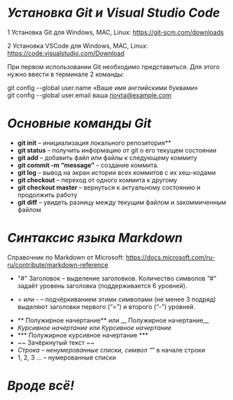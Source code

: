 # ***Установка Git и Visual Studio Code***
1 Установка Git для Windows, MAC, Linux: https://git-scm.com/downloads

2 Установка VSCode для Windows, MAC, Linux: https://code.visualstudio.com/Download

При первом использовании Git необходимо представиться.  Для этого нужно ввести в терминале 2 команды:

git config --global user.name «Ваше имя английскими буквами»  
git config --global user.email ваша почта@example.com

# ***Основные команды Git***
- **git init** – инициализация локального репозитория**
- **git status** – получить информацию от git о его текущем состоянии
- **git add** – добавить файл или файлы к следующему коммиту
- **git commit -m “message”** – создание коммита.
- **git log** – вывод на экран истории всех коммитов с их хеш-кодами
- **git checkout** – переход от одного коммита к другому
- **git checkout master** – вернуться к актуальному состоянию и продолжить работу
- **git diff** – увидеть разницу между текущим файлом и закоммиченным файлом
# ***Синтаксис языка Markdown***
Справочник по Markdown от Microsoft:
https://docs.microsoft.com/ru-ru/contribute/markdown-reference
- "#" Заголовок – выделение заголовков. Количество символов “#” задаёт уровень заголовка  (поддерживается 6 уровней).
* = или - – подчёркиванием этими символами (не менее 3 подряд) выделяют заголовки  первого (“=”) и второго (“-”) уровней.
- ** Полужирное начертание** или __ Полужирное начертание__
- *Курсивное начертание* или _Курсивное начертание_
- *** Полужирное курсивное начертание ***
- ~~ Зачёркнутый текст ~~
- *Строка – ненумерованные списки, символ “*” в начале строки
- 1, 2, 3 … – нумерованные списки

# ***Вроде всё!*** 